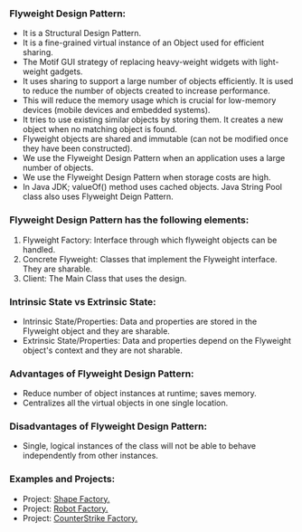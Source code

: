 ### Flyweight Design Pattern:
- It is a Structural Design Pattern. 
- It is a fine-grained virtual instance of an Object used for efficient sharing.
- The Motif GUI strategy of replacing heavy-weight widgets with light-weight gadgets.
- It uses sharing to support a large number of objects efficiently. It is used to reduce the number of objects created to increase performance.
- This will reduce the memory usage which is crucial for low-memory devices (mobile devices and embedded systems).		
- It tries to use existing similar objects by storing them. It creates a new object when no matching object is found.
- Flyweight objects are shared and immutable (can not be modified once they have been constructed).
- We use the Flyweight Design Pattern when an application uses a large number of objects.
- We use the Flyweight Design Pattern when storage costs are high.
- In Java JDK; valueOf() method uses cached objects. Java String Pool class also uses Flyweight Deign Pattern. 
	
	
### Flyweight Design Pattern has the following elements:
1. Flyweight Factory: Interface through which flyweight objects can be handled.
2. Concrete Flyweight: Classes that implement the Flyweight interface. They are sharable.
3. Client: The Main Class that uses the design.


### Intrinsic State vs Extrinsic State: 
- Intrinsic State/Properties: Data and properties are stored in the Flyweight object and they are sharable.
- Extrinsic State/Properties: Data and properties depend on the Flyweight object's context and they are not sharable.


### Advantages of Flyweight Design Pattern:
- Reduce number of object instances at runtime; saves memory.
- Centralizes all the virtual objects in one single location.


### Disadvantages of Flyweight Design Pattern:
- Single, logical instances of the class will not be able to behave independently from other instances.
	
	
### Examples and Projects:
- Project:	[Shape Factory.](/src/main/java/structuralDesignPatterns/flyweightDesignPattern/projectShapeFactory/Main/Main.java)		
- Project:	[Robot Factory.](/src/main/java/structuralDesignPatterns/flyweightDesignPattern/projectRobotFactory/Main/Main.java)
- Project:	[CounterStrike Factory.](/src/main/java/structuralDesignPatterns/flyweightDesignPattern/projectCounterStrikeFactory/Client/CounterStrikeClient.java)